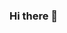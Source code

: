 ### Hi there 👋

<!--
**anasaraujo/anasaraujo** is a ✨ _special_ ✨ repository because its `README.md` (this file) appears on your GitHub profile.

Here are some ideas to get you started:

- 🔭 I’m currently looking for projects to colaborate.
- 🌱 I’m currently learning Front-End and Back-End Developing skills

- 📫 How to reach me: asaraujo.ndlx@gmail.com
- 😄 Pronouns: ...
- ⚡ 3 random facts about me:
        I love people! I love socializing, sharing thougths and knwoledge, I like the personal "contact" even when at distance of a VideoCall :).
        I live and work in Portugal, remotely... and I am not afraid of challenges :) and adventures.
        Favorite things to do: swimming, socializing, traveling, yoga, deep-house music and "cracking" the code.
